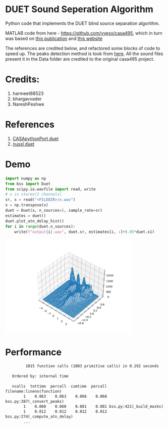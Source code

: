 # DUET Sound Seperation Algorithm

Python code that implements the DUET blind source separation algorithm.

MATLAB code from here - https://github.com/yvesx/casa495, which in turn was based on [this publication](http://link.springer.com/chapter/10.1007%2F978-1-4020-6479-1_8#page-1) and [this website](http://eleceng.ucd.ie/~srickard/bss.html)

The references are credited below, and refactored some blocks of code to speed up. The peaks detection method is took from [here](https://github.com/nussl/nussl/blob/471e7965c5788bff9fe2e1f7884537cae2d18e6f/nussl/core//utils.py#L49).
All the sound files present it in the Data folder are credited to the original casa495 project.

# Credits:

1. harmeet88523
2. bhargavvader
3. NareshPeshwe

# References

1. [CASApythonPort duet](https://github.com/bhargavvader/CASApythonPort)
2. [nussl duet](https://github.com/nussl/nussl/blob/master/nussl/separation/spatial//duet.py#L9)

# Demo

```python
import numpy as np
from bss import Duet
from scipy.io.wavfile import read, write
# x is stereo(2 channels)
sr, x = read("<FILEDIR>/x.wav")
x = np.transpose(x)
duet = Duet(x, n_sources=5, sample_rate=sr)
estimates = duet()
duet.plot_atn_delay_hist()
for i in range(duet.n_sources):
    write(f"output{i}.wav", duet.sr, estimates[i, :]+0.05*duet.x1)
```

<img src="./Data/Figure_1.png" width="400">

# Performance

```
         1015 function calls (1003 primitive calls) in 0.192 seconds

   Ordered by: internal time

   ncalls  tottime  percall  cumtime  percall filename:lineno(function)
        1    0.063    0.063    0.068    0.068 bss.py:387(_convert_peaks)
        1    0.060    0.060    0.081    0.081 bss.py:421(_build_masks)
        1    0.012    0.012    0.012    0.012 bss.py:274(_compute_atn_delay)
        ...
```
